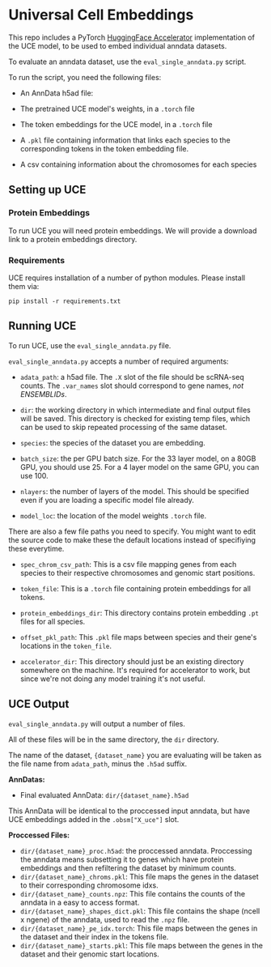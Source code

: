 # Universal Cell Embeddings

This repo includes a PyTorch [HuggingFace Accelerator](https://huggingface.co/docs/accelerate/package_reference/accelerator) implementation of the UCE model, to be used to embed individual anndata datasets.

To evaluate an anndata dataset, use the `eval_single_anndata.py` script.

To run the script, you need the following files:

- An AnnData h5ad file:
  
- The pretrained UCE model's weights, in a `.torch` file
- The token embeddings for the UCE model, in a `.torch` file
- A `.pkl` file containing information that links each species to the corresponding tokens in the token embedding file.
- A csv containing information about the chromosomes for each species


## Setting up UCE

### Protein Embeddings
To run UCE you will need protein embeddings. We will provide a download link to a protein embeddings directory.


### Requirements

UCE requires installation of a number of python modules. Please install them via:

```
pip install -r requirements.txt
```

## Running UCE

To run UCE, use the `eval_single_anndata.py` file.

`eval_single_anndata.py` accepts a number of required arguments:

- `adata_path`: a h5ad file.
The `.X` slot of the file should be scRNA-seq counts. The `.var_names` slot should correspond to gene names, *not ENSEMBLIDs*.

- `dir`: the working directory in which intermediate and final output files will be saved. This directory is checked for existing temp files, which can be used to skip repeated processing of the same dataset.
- `species`: the species of the dataset you are embedding.
- `batch_size`: the per GPU batch size. For the 33 layer model, on a 80GB GPU, you should use 25. For a 4 layer model on the same GPU, you can use 100.
- `nlayers`: the number of layers of the model. This should be specified even if you are loading a specific model file already.
- `model_loc`: the location of the model weights `.torch` file.


There are also a few file paths you need to specify. You might want to edit the source code to make these the default locations instead of specifiying these everytime.

- `spec_chrom_csv_path`:  This is a csv file mapping genes from each species to their respective chromosomes and genomic start positions.
- `token_file`: This is a `.torch` file containing protein embeddings for all tokens.
- `protein_embeddings_dir`: This directory contains protein embedding `.pt` files for all species. 
- `offset_pkl_path`: This `.pkl` file maps between species and their gene's locations in the `token_file`.

- `accelerator_dir`: This directory should just be an existing directory somewhere on the machine. It's required for accelerator to work, but since we're not doing any model training it's not useful.


## UCE Output

`eval_single_anndata.py` will output a number of files.

All of these files will be in the same directory, the `dir` directory.

The name of the dataset, `{dataset_name}` you are evaluating will be taken as the file name from `adata_path`, minus the `.h5ad` suffix.

**AnnDatas:**
- Final evaluated AnnData: `dir/{dataset_name}.h5ad`

This AnnData will be identical to the proccessed input anndata, but have UCE embeddings added in the `.obsm["X_uce"]` slot.

**Proccessed Files:**
- `dir/{dataset_name}_proc.h5ad`: the proccessed anndata. Proccessing the anndata means subsetting it to genes which have protein embeddings and then refiltering the dataset by minimum counts. 
- `dir/{dataset_name}_chroms.pkl`: This file maps the genes in the dataset to their corresponding chromosome idxs.
- `dir/{dataset_name}_counts.npz`: This file contains the counts of the anndata in a easy to access format.
- `dir/{dataset_name}_shapes_dict.pkl`: This file contains the shape (ncell x ngene) of the anndata, used to read the `.npz` file.
- `dir/{dataset_name}_pe_idx.torch`: This file maps between the genes in the dataset and their index in the tokens file.
- `dir/{dataset_name}_starts.pkl`: This file maps between the genes in the dataset and their genomic start locations.